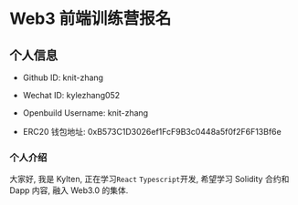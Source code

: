 # Web3 前端训练营报名

## 个人信息

* Github ID: knit-zhang 

* Wechat ID: kylezhang052

* Openbuild Username: knit-zhang

* ERC20 钱包地址: 0xB573C1D3026ef1FcF9B3c0448a5f0f2F6F13Bf6e

### 个人介绍

大家好, 我是 Kylten, 正在学习`React` `Typescript`开发, 希望学习 Solidity 合约和 Dapp 内容, 融入 Web3.0 的集体.